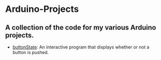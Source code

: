 # Arduino-Projects
## A collection of the code for my various Arduino projects.

* [buttonState](https://github.com/cedricium/Arduino-Projects/tree/master/buttonState): An interactive program that displays whether or not a button is pushed.

